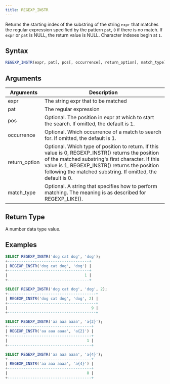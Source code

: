 ```yaml
---
title: REGEXP_INSTR
---
```


Returns the starting index of the substring of the string `expr` that matches the regular expression specified by the pattern `pat`, `0` if there is no match. If `expr` or `pat` is NULL, the return value is NULL. Character indexes begin at `1`.

## Syntax

```sql
REGEXP_INSTR(expr, pat[, pos[, occurrence[, return_option[, match_type]]]])
```

## Arguments

| Arguments     | Description                                                                                                                                                                                                                                                              |
| ------------- | ------------------------------------------------------------------------------------------------------------------------------------------------------------------------------------------------------------------------------------------------------------------------ |
| expr          | The string expr that to be matched                                                                                                                                                                                                                                       |
| pat           | The regular expression                                                                                                                                                                                                                                                   |
| pos           | Optional. The position in expr at which to start the search. If omitted, the default is 1.                                                                                                                                                                               |
| occurrence    | Optional. Which occurrence of a match to search for. If omitted, the default is 1.                                                                                                                                                                                       |
| return_option | Optional. Which type of position to return. If this value is 0, REGEXP_INSTR() returns the position of the matched substring's first character. If this value is 1, REGEXP_INSTR() returns the position following the matched substring. If omitted, the default is 0. |
| match_type    | Optional. A string that specifies how to perform matching. The meaning is as described for REGEXP_LIKE().                                                                                                                                                                |

## Return Type

A number data type value.

## Examples

```sql
SELECT REGEXP_INSTR('dog cat dog', 'dog');
+------------------------------------+
| REGEXP_INSTR('dog cat dog', 'dog') |
+------------------------------------+
|                                  1 |
+------------------------------------+

SELECT REGEXP_INSTR('dog cat dog', 'dog', 2);
+---------------------------------------+
| REGEXP_INSTR('dog cat dog', 'dog', 2) |
+---------------------------------------+
|                                     9 |
+---------------------------------------+

SELECT REGEXP_INSTR('aa aaa aaaa', 'a{2}');
+-------------------------------------+
| REGEXP_INSTR('aa aaa aaaa', 'a{2}') |
+-------------------------------------+
|                                   1 |
+-------------------------------------+

SELECT REGEXP_INSTR('aa aaa aaaa', 'a{4}');
+-------------------------------------+
| REGEXP_INSTR('aa aaa aaaa', 'a{4}') |
+-------------------------------------+
|                                   8 |
+-------------------------------------+
```
